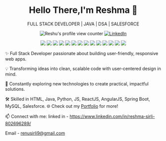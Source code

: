 <h1 align="center"> Hello There,I'm Reshma 👋</h1>

<p align="center"> FULL STACK DEVELOPER | JAVA | DSA | SALESFORCE </p>
<p align="center">
  <img src="https://komarev.com/ghpvc/?username=Reshma&label=Profile%20views&color=0e75b6&style=flat" alt="Reshu's profile view counter"/>
  <a href="https://www.linkedin.com/in/reshma-sirli-802696289" target="_blank">
    <img src="https://img.shields.io/badge/LinkedIn-%230077B5.svg?&style=flat-square&logo=linkedin&logoColor=white" alt="LinkedIn" />
  </a>
</p>


<p align="center">
  <img src="https://img.shields.io/badge/HTML5-E34F26?style=for-the-badge&logo=html5&logoColor=white"/>
  <img src="https://img.shields.io/badge/CSS3-1572B6?style=for-the-badge&logo=css3&logoColor=white"/>
  <img src="https://img.shields.io/badge/Bootstrap-7952B3?style=for-the-badge&logo=bootstrap&logoColor=white"/>
  <img src="https://img.shields.io/badge/JavaScript-F7DF1E?style=for-the-badge&logo=javascript&logoColor=black"/>
  <img src="https://img.shields.io/badge/React-20232A?style=for-the-badge&logo=react&logoColor=61DAFB"/>
  <img src="https://img.shields.io/badge/Angular-DD0031?style=for-the-badge&logo=angular&logoColor=white"/>
  <img src="https://img.shields.io/badge/Node.js-339933?style=for-the-badge&logo=nodedotjs&logoColor=white"/>
  <img src="https://img.shields.io/badge/MongoDB-47A248?style=for-the-badge&logo=mongodb&logoColor=white"/>
  <img src="https://img.shields.io/badge/MySQL-4479A1?style=for-the-badge&logo=mysql&logoColor=white"/>
  <img src="https://img.shields.io/badge/PostgreSQL-336791?style=for-the-badge&logo=postgresql&logoColor=white"/>
  <img src="https://img.shields.io/badge/Git-F05032?style=for-the-badge&logo=git&logoColor=white"/>
  <img src="https://img.shields.io/badge/GitHub-181717?style=for-the-badge&logo=github&logoColor=white"/>
  <img src="https://img.shields.io/badge/Vercel-000000?style=for-the-badge&logo=vercel&logoColor=white"/>
  <img src="https://img.shields.io/badge/VS%20Code-007ACC?style=for-the-badge&logo=visualstudiocode&logoColor=white"/>
</p>




✨ Full Stack Developer passionate about building user-friendly, responsive web apps.

💡 Transforming ideas into clean, scalable code with user-centered design in mind.

🌱 Constantly exploring new technologies to create practical, impactful solutions.

🛠️ Skilled in HTML, Java, Python, JS, ReactJS, AngularJS, Spring Boot, MySQL, Salesforce.
🌐 Check out my [Portfolio](https://reshma-portfolio-beige.vercel.app/) for more!

📫 Connect with me: 
linked in - https://www.linkedin.com/in/reshma-sirli-802696289/

Email - renusirli9@gmail.com
